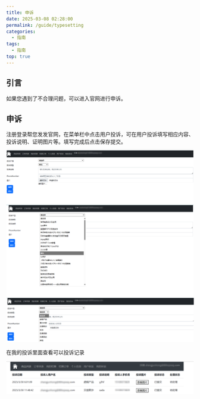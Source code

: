 ```yaml
---
title: 申诉
date: 2025-03-08 02:28:00
permalink: /guide/typesetting
categories:
  - 指南
tags:
  - 指南
top: true
---
```

## 引言

如果您遇到了不合理问题，可以进入官网进行申诉。

## 申诉

注册登录帮您发发官网，在菜单栏中点击用户投诉，可在用户投诉填写相应内容、投诉说明、证明图片等。填写完成后点击保存提交。

![](assert/tapd_32823805_1755072972_598.png)
![](assert/tapd_32823805_1755073003_567%20(1).png)
![](assert/tapd_32823805_1755073031_337.png)

在我的投诉里面查看可以投诉记录

![](assert/tapd_32823805_1755073230_817.png)